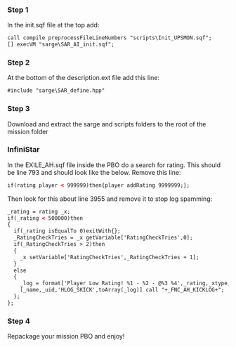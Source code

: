 ### Step 1
In the init.sqf file at the top add:
```html
call compile preprocessFileLineNumbers "scripts\Init_UPSMON.sqf";
[] execVM "sarge\SAR_AI_init.sqf";
```
### Step 2
At the bottom of the description.ext file add this line:
```html
#include "sarge\SAR_define.hpp"
```

### Step 3
Download and extract the sarge and scripts folders  to the root of the mission folder

### InfiniStar
In the EXILE_AH.sqf file inside the PBO do a search for rating. This should be line 793 and should look like the below. Remove this line:
```html
if(rating player < 999999)then{player addRating 9999999;};
```
Then look for this about line 3955 and remove it to stop log spamming:
```html
_rating = rating _x;
if(_rating < 500000)then
{
  if(_rating isEqualTo 0)exitWith{};
  _RatingCheckTries = _x getVariable['RatingCheckTries',0];
  if(_RatingCheckTries > 2)then
  {
  	_x setVariable['RatingCheckTries',_RatingCheckTries + 1];
  }
  else
  {
    _log = format['Player Low Rating! %1 - %2 - @%3 %4',_rating,_xtype,getPos _x,mapGridPosition _x];
    [_name,_uid,'HLOG_SKICK',toArray(_log)] call "+_FNC_AH_KICKLOG+";
  };
};
```
### Step 4
Repackage your mission PBO and enjoy!
